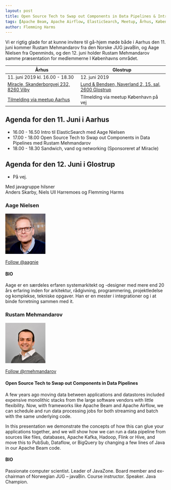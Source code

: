```yaml
---
layout: post
title: Open Source Tech to Swap out Components in Data Pipelines & Intro til ElasticSearch
tags: [Apache Beam, Apache Airflow, ElasticSearch, Meetup, Århus, København]
author: Flemming Harms
---
```


Vi er rigtig glade for at kunne invitere til gå-hjem møde både i Aarhus den 11. juni kommer Rustam Mehmandarov fra den Norske JUG javaBin, og Aage Nielsen fra Openminds, og den 12. juni holder Rustam Mehmandarov samme præsentation for medlemmerne I Københavns området.


| Århus                                                                  | Glostrup                      |
| --------------------------------------------------------------------------- | ------------------------------ |
| 11\. juni 2019 kl. 16.00 - 18.30                                           | 12\. juni 2019  |
| [Miracle, Skanderborgvej 232, 8260 Viby](https://goo.gl/maps/fjfCnK5ige67pviG9) | [Lund & Bendsen, Naverland 2, 15. sal, 2600 Glostrup](https://goo.gl/maps/Z5Z5UvogyCuQg3iJ7)
| [Tilmelding via meetup Aarhus](https://www.meetup.com/Aarhus-Javagruppen-Meetup/events/261858560/) | Tilmelding via meetup København på vej |

<!-- more --> 

## Agenda for den 11\. Juni i Aarhus 
- 16.00 - 16.50 Intro til ElasticSearch med Aage Nielsen
- 17.00 - 18.00 Open Source Tech to Swap out Components in Data Pipelines med Rustam Mehmandarov
- 18.00 - 18.30 Sandwich, vand og networking (Sponsoreret af Miracle)

## Agenda for den 12\. Juni i Glostrup 
- På vej.


Med javagruppe hilsner  
Anders Skarby, Niels Ull Harremoes og Flemming Harms

### Aage Nielsen
<img src="/assets/img/speakers/Aage-Nielsen-openminds.jpg" style="width: 25%;height: auto; margin: 0;padding: 0;">

<a class="twitter-follow-button" href="https://twitter.com/TwitterDev" data-size="large">Follow @aagnie</a>

#### BIO
Aage er en særdeles erfaren systemarkitekt og -designer med mere end 20 års erfaring inden for arkitektur, rådgivning, programmering, projektledelse og komplekse, tekniske opgaver. Han er en mester i integrationer og i at binde forretning sammen med it.

### Rustam Mehmandarov
<img src="/assets/img/speakers/Rustam-Mehmandarov.jpg" style="width: 25%;height: auto; margin: 0;padding: 0;">

<a class="twitter-follow-button" href="https://twitter.com/TwitterDev" data-size="large">Follow @rmehmandarov</a>

#### Open Source Tech to Swap out Components in Data Pipelines

A few years ago moving data between applications and datastores included expensive monolithic stacks from the large software vendors with little flexibility. Now, with frameworks like Apache Beam and Apache Airflow, we can schedule and run data processing jobs for both streaming and batch with the same underlying code.

In this presentation we demonstrate the concepts of how this can glue your applications together, and we will show how we can run a data pipeline from sources like files, databases, Apache Kafka, Hadoop, Flink or  Hive, and move this to PubSub, Dataflow, or BigQuery by changing a few lines of Java in our Apache Beam code.

#### BIO
Passionate computer scientist. Leader of JavaZone. Board member and ex-chairman of Norwegian JUG – javaBin. Course instructor. Speaker. Java Champion.